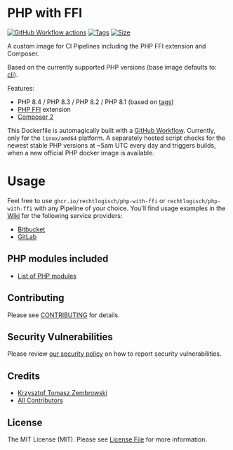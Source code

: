 # PHP with FFI

[![GitHub Workflow actions](https://github.com/rechtlogisch/php-with-ffi/actions/workflows/build-and-publish.yml/badge.svg)](https://github.com/rechtlogisch/php-with-ffi/actions)
[![Tags](https://ghcr-badge.egpl.dev/rechtlogisch/php-with-ffi/tags?n=4)](https://github.com/rechtlogisch/php-with-ffi/pkgs/container/php-with-ffi)
[![Size](https://ghcr-badge.egpl.dev/rechtlogisch/php-with-ffi/size?tag=latest)](https://github.com/rechtlogisch/php-with-ffi/pkgs/container/php-with-ffi)

A custom image for CI Pipelines including the PHP FFI extension and Composer.

Based on the currently supported PHP versions (base image defaults to: [cli](https://github.com/docker-library/docs/blob/master/php/README.md#supported-tags-and-respective-dockerfile-links)).

Features:
- PHP 8.4 / PHP 8.3 / PHP 8.2 / PHP 8.1 (based on [tags](https://github.com/rechtlogisch/php-with-ffi/pkgs/container/php-with-ffi))
- [PHP FFI](https://www.php.net/manual/en/book.ffi.php) extension
- [Composer 2](https://getcomposer.org)

This Dockerfile is automagically built with a [GitHub Workflow](https://github.com/rechtlogisch/php-with-ffi/actions/workflows/build-and-publish.yml). Currently, only for the `linux/amd64` platform. A separately hosted script checks for the newest stable PHP versions at ~5am UTC every day and triggers builds, when a new official PHP docker image is available.

# Usage

Feel free to use `ghcr.io/rechtlogisch/php-with-ffi` or `rechtlogisch/php-with-ffi` with any Pipeline of your choice. You'll find usage examples in the [Wiki](https://github.com/rechtlogisch/php-with-ffi/wiki) for the following service providers:

* [Bitbucket](https://github.com/rechtlogisch/php-with-ffi/wiki/Bitbucket-Pipeline)
* [GitLab](https://github.com/rechtlogisch/php-with-ffi/wiki/GitLab-Pipeline)

## PHP modules included

* [List of PHP modules](https://github.com/rechtlogisch/php-with-ffi/wiki/List-of-PHP-modules)

## Contributing

Please see [CONTRIBUTING](https://github.com/rechtlogisch/php-with-ffi/blob/main/.github/CONTRIBUTING.md) for details.

## Security Vulnerabilities

Please review [our security policy](https://github.com/rechtlogisch/php-with-ffi/security/policy) on how to report security vulnerabilities.

## Credits

- [Krzysztof Tomasz Zembrowski](https://github.com/zembrowski)
- [All Contributors](https://github.com/rechtlogisch/php-with-ffi/graphs/contributors)

## License

The MIT License (MIT). Please see [License File](https://github.com/rechtlogisch/php-with-ffi/blob/main/LICENSE) for more information.
